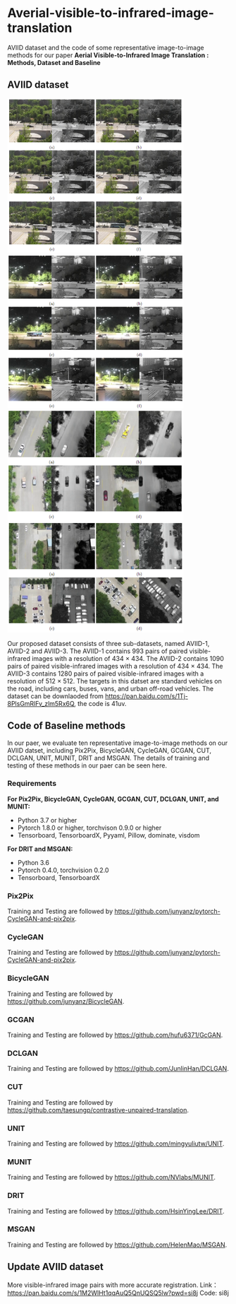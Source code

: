 # Averial-visible-to-infrared-image-translation
AVIID dataset and the code of some representative image-to-image methods for our paper **Aerial Visible-to-Infrared Image Translation : Methods, Dataset and Baseline**
## AVIID dataset
<img src="https://github.com/silver-hzh/Averial-visible-to-infrared-image-translation/blob/main/img/AVIID1.png" width="400" height="350" alt="AVIID-1"/><img src="https://github.com/silver-hzh/Averial-visible-to-infrared-image-translation/blob/main/img/AVIID2.png" width="400" height="350" alt="AVIID-2"/><img src="https://github.com/silver-hzh/Averial-visible-to-infrared-image-translation/blob/main/img/AVIID31.png" width="400" height="250" alt="AVIID-3-1"/><img src="https://github.com/silver-hzh/Averial-visible-to-infrared-image-translation/blob/main/img/AVIID32.png" width="400" height="250" alt="AVIID-3-2"/>

Our proposed dataset consists of three sub-datasets, named AVIID-1, AVIID-2 and AVIID-3. The AVIID-1 contains 993 pairs of paired visible-infrared images with a resolution of 434 $\times$ 434. The AVIID-2 contains 1090 pairs of paired visible-infrared images with a resolution of 434 $\times$ 434. The AVIID-3 contains 1280 pairs of paired visible-infrared images with a resolution of 512 $\times$ 512. The targets in this datset are standard vehicles on the road, including cars, buses, vans, and urban off-road vehicles. The dataset can be downlaoded from <https://pan.baidu.com/s/1Tj-8PlsGmRlFv_zlm5Rx6Q>, the code is 41uv.
## Code of Baseline methods
In our paer, we evaluate ten representative image-to-image methods on our AVIID datset, including Pix2Pix, BicycleGAN, CycleGAN, GCGAN, CUT, DCLGAN, UNIT, MUNIT, DRIT and MSGAN. The details of training and testing of these methods in our paer can be seen here.
### Requirements
**For Pix2Pix, BicycleGAN, CycleGAN, GCGAN, CUT, DCLGAN, UNIT, and MUNIT:**
- Python 3.7 or higher 
- Pytorch 1.8.0 or higher, torchvison 0.9.0 or higher
- Tensorboard, TensorboardX, Pyyaml, Pillow, dominate, visdom

**For DRIT and MSGAN:**
- Python 3.6
- Pytorch 0.4.0, torchvision 0.2.0
- Tensorboard, TensorboardX
### Pix2Pix
Training and Testing are followed by  https://github.com/junyanz/pytorch-CycleGAN-and-pix2pix. 
### CycleGAN
Training and Testing are followed by  https://github.com/junyanz/pytorch-CycleGAN-and-pix2pix. 
### BicycleGAN 
Training and Testing are followed by  https://github.com/junyanz/BicycleGAN. 
### GCGAN
Training and Testing are followed by https://github.com/hufu6371/GcGAN. 
### DCLGAN
Training and Testing are followed by https://github.com/JunlinHan/DCLGAN.
### CUT
Training and Testing are followed by https://github.com/taesungp/contrastive-unpaired-translation.
### UNIT
Training and Testing are followed by https://github.com/mingyuliutw/UNIT.
### MUNIT 
Training and Testing are followed by https://github.com/NVlabs/MUNIT.
### DRIT
Training and Testing are followed by https://github.com/HsinYingLee/DRIT.
### MSGAN
Training and Testing are followed by https://github.com/HelenMao/MSGAN.

## Update AVIID dataset
More visible-infrared image pairs with more accurate registration. Link：<https://pan.baidu.com/s/1M2WlHt1qqAuQ5QnUQSQ5lw?pwd=si8j> Code: si8j 

